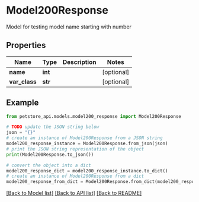 # Model200Response

Model for testing model name starting with number

## Properties

Name | Type | Description | Notes
------------ | ------------- | ------------- | -------------
**name** | **int** |  | [optional] 
**var_class** | **str** |  | [optional] 

## Example

```python
from petstore_api.models.model200_response import Model200Response

# TODO update the JSON string below
json = "{}"
# create an instance of Model200Response from a JSON string
model200_response_instance = Model200Response.from_json(json)
# print the JSON string representation of the object
print(Model200Response.to_json())

# convert the object into a dict
model200_response_dict = model200_response_instance.to_dict()
# create an instance of Model200Response from a dict
model200_response_from_dict = Model200Response.from_dict(model200_response_dict)
```
[[Back to Model list]](../README.md#documentation-for-models) [[Back to API list]](../README.md#documentation-for-api-endpoints) [[Back to README]](../README.md)


